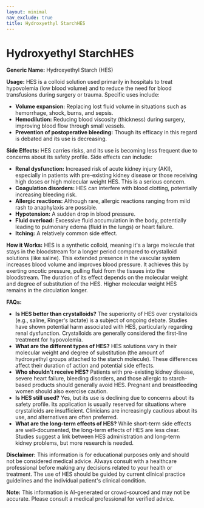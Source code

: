 ```yaml
---
layout: minimal
nav_exclude: true
title: Hydroxyethyl StarchHES
---
```


# Hydroxyethyl StarchHES

**Generic Name:** Hydroxyethyl Starch (HES)

**Usage:**  HES is a colloid solution used primarily in hospitals to treat hypovolemia (low blood volume) and to reduce the need for blood transfusions during surgery or trauma.  Specific uses include:

* **Volume expansion:**  Replacing lost fluid volume in situations such as hemorrhage, shock, burns, and sepsis.
* **Hemodilution:**  Reducing blood viscosity (thickness) during surgery, improving blood flow through small vessels.
* **Prevention of postoperative bleeding:**  Though its efficacy in this regard is debated and its use is decreasing.

**Side Effects:** HES carries risks, and its use is becoming less frequent due to concerns about its safety profile.  Side effects can include:

* **Renal dysfunction:**  Increased risk of acute kidney injury (AKI), especially in patients with pre-existing kidney disease or those receiving high doses or high molecular weight HES.  This is a serious concern.
* **Coagulation disorders:**  HES can interfere with blood clotting, potentially increasing bleeding risk.
* **Allergic reactions:**  Although rare, allergic reactions ranging from mild rash to anaphylaxis are possible.
* **Hypotension:**  A sudden drop in blood pressure.
* **Fluid overload:**  Excessive fluid accumulation in the body, potentially leading to pulmonary edema (fluid in the lungs) or heart failure.
* **Itching:**  A relatively common side effect.

**How it Works:** HES is a synthetic colloid, meaning it's a large molecule that stays in the bloodstream for a longer period compared to crystalloid solutions (like saline).  This extended presence in the vascular system increases blood volume and improves blood pressure.  It achieves this by exerting oncotic pressure, pulling fluid from the tissues into the bloodstream.  The duration of its effect depends on the molecular weight and degree of substitution of the HES.  Higher molecular weight HES remains in the circulation longer.

**FAQs:**

* **Is HES better than crystalloids?**  The superiority of HES over crystalloids (e.g., saline, Ringer's lactate) is a subject of ongoing debate.  Studies have shown potential harm associated with HES, particularly regarding renal dysfunction.  Crystalloids are generally considered the first-line treatment for hypovolemia.
* **What are the different types of HES?**  HES solutions vary in their molecular weight and degree of substitution (the amount of hydroxyethyl groups attached to the starch molecule). These differences affect their duration of action and potential side effects.
* **Who shouldn't receive HES?**  Patients with pre-existing kidney disease, severe heart failure, bleeding disorders, and those allergic to starch-based products should generally avoid HES.  Pregnant and breastfeeding women should also exercise caution.
* **Is HES still used?**  Yes, but its use is declining due to concerns about its safety profile.  Its application is usually reserved for situations where crystalloids are insufficient.  Clinicians are increasingly cautious about its use, and alternatives are often preferred.
* **What are the long-term effects of HES?**  While short-term side effects are well-documented, the long-term effects of HES are less clear.  Studies suggest a link between HES administration and long-term kidney problems, but more research is needed.

**Disclaimer:** This information is for educational purposes only and should not be considered medical advice. Always consult with a healthcare professional before making any decisions related to your health or treatment.  The use of HES should be guided by current clinical practice guidelines and the individual patient's clinical condition.


**Note:** This information is AI-generated or crowd-sourced and may not be accurate. Please consult a medical professional for verified advice.